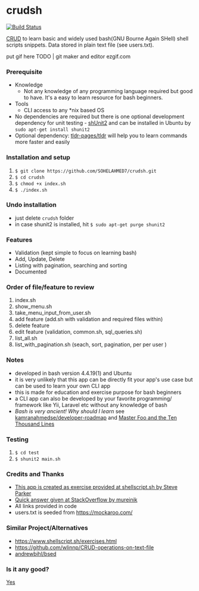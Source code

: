 # crudsh

[![Build Status](https://travis-ci.com/SOHELAHMED7/crudsh.svg?branch=master)](https://travis-ci.com/SOHELAHMED7/crudsh)

[CRUD](https://en.wikipedia.org/wiki/Create,_read,_update_and_delete) to learn basic and widely used bash(GNU Bourne Again SHell) shell scripts snippets. Data stored in plain text file (see users.txt).

put gif here TODO | git maker and editor ezgif.com

 ### Prerequisite
  - Knowledge
    - Not any knowledge of any programming language required but good to have. It's a easy to learn resource for bash beginners.
  - Tools
    - CLI access to any \*nix based OS
  - No dependencies are required but there is one optional development dependency for unit testing - [shUnit2](https://github.com/kward/shunit2) and can be installed in Ubuntu by `sudo apt-get install shunit2`
  - Optional dependency: [tldr-pages/tldr](https://github.com/tldr-pages/tldr) will help you to learn commands more faster and easily


 ### Installation and setup
 1.  `$ git clone https://github.com/SOHELAHMED7/crudsh.git`
 1.  `$ cd crudsh`
 1.  `$ chmod +x index.sh`
 1.  `$ ./index.sh`

 ### Undo installation
  - just delete `crudsh` folder
  - in case shunit2 is installed, hit `$ sudo apt-get purge shunit2`

### Features
 - Validation (kept simple to focus on learning bash)
 - Add, Update, Delete
 - Listing with pagination, searching and sorting
 - Documented

### Order of file/feature to review
 1.  index.sh
 1.  show_menu.sh
 1.  take_menu_input_from_user.sh
 1.  add feature (add.sh with validation and required files within)
 1.  delete feature
 1.  edit feature (validation, common.sh, sql_queries.sh)
 1.  list_all.sh
 1.  list_with_pagination.sh (seach, sort, pagination, per per user )


### Notes
 - developed in bash version 4.4.19(1) and Ubuntu
 - it is very unlikely that this app can be directly fit your app's use case but can be used to learn your own CLI app
 - this is made for education and exercise purpose for bash beginners
 - a CLI app can also be developed by your favorite programming/ framework like Yii, Laravel etc without any knowledge of bash
 - _Bash is very ancient! Why should I learn_ see [kamranahmedse/developer-roadmap](https://github.com/kamranahmedse/developer-roadmap) and [Master Foo and the Ten Thousand Lines](http://www.catb.org/~esr/writings/unix-koans/ten-thousand.html)


### Testing
 1.  `$ cd test`
 1.  `$ shunit2 main.sh`

### Credits and Thanks
 - [This app is created as exercise provided at shellscript.sh by Steve Parker](https://www.shellscript.sh/exercises.html)
 - [Quick answer given at StackOverflow by mureinik](https://stackoverflow.com/a/55578826/3794786)
 - All links provided in code
 - users.txt is seeded from https://mockaroo.com/

### Similar Project/Alternatives
 - https://www.shellscript.sh/exercises.html
 - https://github.com/wlinnp/CRUD-operations-on-text-file
 - [andrewbihl/bsed](https://github.com/andrewbihl/bsed)

### Is it any good?
[Yes](https://news.ycombinator.com/item?id=3067434)


